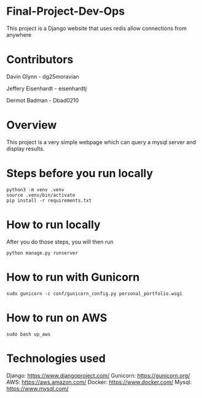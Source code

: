 # Final-Project-Dev-Ops

This project is a Django website that uses redis allow connections from anywhere

# Contributors

Davin Glynn - dg25moravian

Jeffery Eisenhardt - eisenhardtj

Dermot Badman - Dbad0210

# Overview

This project is a very simple webpage which can query a mysql server and display results.  

# Steps before you run locally

```
python3 -m venv .venv
source .venv/bin/activate
pip install -r requirements.txt
```

# How to run locally

After you do those steps, you will then run 

```
python manage.py runserver
```

# How to run with Gunicorn

```
sudo gunicorn -c conf/gunicorn_config.py personal_portfolio.wsgi
```

# How to run on AWS

```
sudo bash up_aws
```

# Technologies used


Django: https://www.djangoproject.com/
Gunicorn: https://gunicorn.org/
AWS: https://aws.amazon.com/
Docker: https://www.docker.com/
Mysql: https://www.mysql.com/

